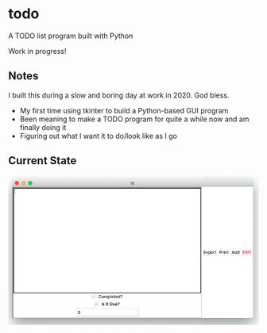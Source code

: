 # todo
A TODO list program built with Python

Work in progress!

## Notes

I built this during a slow and boring day at work in 2020. God bless.

* My first time using tkinter to build a Python-based GUI program
* Been meaning to make a TODO program for quite a while now and am finally doing it
* Figuring out what I want it to do/look like as I go

## Current State

![Current State](./screenshots/currentState.png)
